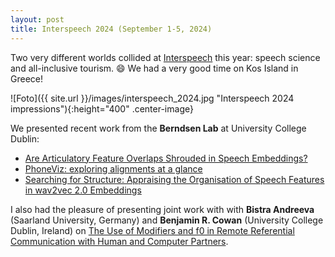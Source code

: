 ```yaml
---
layout: post
title: Interspeech 2024 (September 1-5, 2024)
---
```


Two very different worlds collided at <a href="https://interspeech2024.org/" target="_blank" rel="noopener">Interspeech</a> this year: speech science and all-inclusive tourism. &#128516; 
We had a very good time on Kos Island in Greece! 

![Foto]({{ site.url }}/images/interspeech_2024.jpg "Interspeech 2024 impressions"){:height="400" .center-image}

We presented recent work from the <strong>Berndsen Lab</strong> at University College Dublin:
<ul>
  <li><a href="https://www.isca-archive.org/interspeech_2024/shams24_interspeech.pdf" target="_blank" rel="noopener">Are Articulatory Feature Overlaps Shrouded in Speech Embeddings?</a></li>
  <li><a href="https://www.isca-archive.org/interspeech_2024/masson24_interspeech.pdf" target="_blank" rel="noopener">PhoneViz: exploring alignments at a glance</a></li> 
  <li><a href="https://www.isca-archive.org/interspeech_2024/english24_interspeech.pdf" target="_blank" rel="noopener">Searching for Structure: Appraising the Organisation of Speech Features in wav2vec 2.0 Embeddings</a></li> 
</ul>

I also had the pleasure of presenting joint work with with <strong>Bistra Andreeva</strong> (Saarland University, Germany) and <strong>Benjamin R. Cowan</strong> (University College Dublin, Ireland)
on <a href="https://www.isca-archive.org/interspeech_2024/gessinger24_interspeech.pdf" target="_blank" rel="noopener">The Use of Modifiers and f0 in Remote Referential Communication with Human and Computer Partners</a>.
